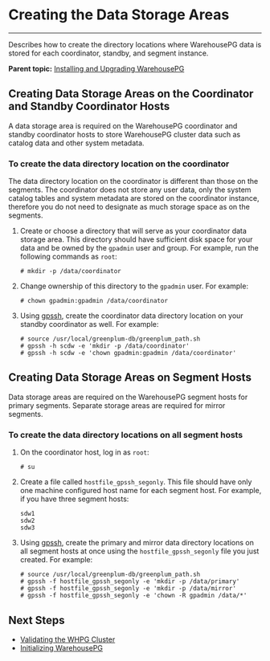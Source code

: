 # Creating the Data Storage Areas
---

Describes how to create the directory locations where WarehousePG data is stored for each coordinator, standby, and segment instance.

**Parent topic:** [Installing and Upgrading WarehousePG](install_guide/)

## <a id="topic_wqb_1lc_wp"></a>Creating Data Storage Areas on the Coordinator and Standby Coordinator Hosts

A data storage area is required on the WarehousePG coordinator and standby coordinator hosts to store WarehousePG cluster data such as catalog data and other system metadata.

### <a id="topic_ix1_x1n_tp"></a>To create the data directory location on the coordinator

The data directory location on the coordinator is different than those on the segments. The coordinator does not store any user data, only the system catalog tables and system metadata are stored on the coordinator instance, therefore you do not need to designate as much storage space as on the segments.

1.  Create or choose a directory that will serve as your coordinator data storage area. This directory should have sufficient disk space for your data and be owned by the `gpadmin` user and group. For example, run the following commands as `root`:

    ```
    # mkdir -p /data/coordinator
    ```

2.  Change ownership of this directory to the `gpadmin` user. For example:

    ```
    # chown gpadmin:gpadmin /data/coordinator
    ```

3.  Using [gpssh](../utility_guide/ref/gpssh.html), create the coordinator data directory location on your standby coordinator as well. For example:

    ```
    # source /usr/local/greenplum-db/greenplum_path.sh 
    # gpssh -h scdw -e 'mkdir -p /data/coordinator'
    # gpssh -h scdw -e 'chown gpadmin:gpadmin /data/coordinator'
    ```


## <a id="topic_plx_zps_vhb"></a>Creating Data Storage Areas on Segment Hosts

Data storage areas are required on the WarehousePG segment hosts for primary segments. Separate storage areas are required for mirror segments.

### <a id="topic_tnb_v1n_tp"></a>To create the data directory locations on all segment hosts

1.  On the coordinator host, log in as `root`:

    ```
    # su
    ```

2.  Create a file called `hostfile_gpssh_segonly`. This file should have only one machine configured host name for each segment host. For example, if you have three segment hosts:

    ```
    sdw1
    sdw2
    sdw3
    ```

3.  Using [gpssh](../utility_guide/ref/gpssh.html), create the primary and mirror data directory locations on all segment hosts at once using the `hostfile_gpssh_segonly` file you just created. For example:

    ```
    # source /usr/local/greenplum-db/greenplum_path.sh 
    # gpssh -f hostfile_gpssh_segonly -e 'mkdir -p /data/primary'
    # gpssh -f hostfile_gpssh_segonly -e 'mkdir -p /data/mirror'
    # gpssh -f hostfile_gpssh_segonly -e 'chown -R gpadmin /data/*'
    ```


## <a id="topic_cwj_hzb_vhb"></a>Next Steps

-   [Validating the WHPG Cluster](validate.html)
-   [Initializing WarehousePG](init_whpg.html)

